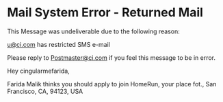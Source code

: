 # Mail System Error - Returned Mail

This Message was undeliverable due to the following reason:


<u@ci.com> has restricted SMS e-mail

Please reply to <Postmaster@ci.com>
if you feel this message to be in error.


Hey cingularmefarida,

Farida Malik thinks you should apply to join HomeRun, your place fot., San Francisco, CA, 94123, USA